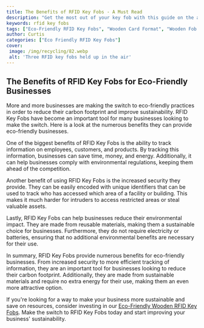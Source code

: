 ```yaml
---
title: The Benefits of RFID Key Fobs - A Must Read
description: "Get the most out of your key fob with this guide on the advantages of RFID key fobs Discover why these handy tools are revolutionizing the way we access secured areas and what makes them so secure"
keywords: rfid key fobs
tags: ["Eco-Friendly RFID Key Fobs", "Wooden Card Format", "Wooden Fob Format", "RFID Customization", "RFID Key Fob Bulk Orders", "RFID Key Fob Durability", "RFID Key Fob Applications", "RFID Key Fob Integration", "RFID Key Fob Support"]
author: Curtis
categories: ["Eco Friendly RFID Key Fobs"]
cover: 
 image: /img/recycling/82.webp
 alt: 'Three RFID key fobs held up in the air'
---
```

## The Benefits of RFID Key Fobs for Eco-Friendly Businesses

More and more businesses are making the switch to eco-friendly practices in order to reduce their carbon footprint and improve sustainability. RFID Key Fobs have become an important tool for many businesses looking to make the switch. Here is a look at the numerous benefits they can provide eco-friendly businesses.

One of the biggest benefits of RFID Key Fobs is the ability to track information on employees, customers, and products. By tracking this information, businesses can save time, money, and energy. Additionally, it can help businesses comply with environmental regulations, keeping them ahead of the competition.

Another benefit of using RFID Key Fobs is the increased security they provide. They can be easily encoded with unique identifiers that can be used to track who has accessed which area of a facility or building. This makes it much harder for intruders to access restricted areas or steal valuable assets.

Lastly, RFID Key Fobs can help businesses reduce their environmental impact. They are made from reusable materials, making them a sustainable choice for businesses. Furthermore, they do not require electricity or batteries, ensuring that no additional environmental benefits are necessary for their use.

In summary, RFID Key Fobs provide numerous benefits for eco-friendly businesses. From increased security to more efficient tracking of information, they are an important tool for businesses looking to reduce their carbon footprint. Additionally, they are made from sustainable materials and require no extra energy for their use, making them an even more attractive option.

If you're looking for a way to make your business more sustainable and save on resources, consider investing in our [Eco-Friendly Wooden RFID Key Fobs](/eco-friendly-rfid-key-fobs). Make the switch to RFID Key Fobs today and start improving your business' sustainability.
